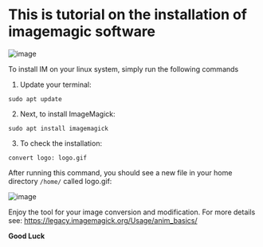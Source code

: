 # This is tutorial on the installation of imagemagic software

![image](https://user-images.githubusercontent.com/17006122/147691851-1d2c2b91-2ed3-458b-bc8f-77d88563edca.png)

To install IM on your linux system, simply run the following commands

1. Update your terminal:

````
sudo apt update
````

2. Next, to install ImageMagick:

````
sudo apt install imagemagick

````

3. To check the installation:

````
convert logo: logo.gif
````

After running this command, you should see a new file in your home directory `/home/` called logo.gif:

![image](https://user-images.githubusercontent.com/17006122/147692247-2d04f152-edf9-4fc1-9331-6fa6cc416929.png)

Enjoy the tool for your image conversion and modification. For more details see: https://legacy.imagemagick.org/Usage/anim_basics/ 

**Good Luck**
